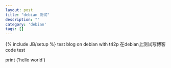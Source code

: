 ```yaml
---
layout: post
title: "debian 测试"
description: ""
category: 'debian'
tags: []
---
```

{% include JB/setup %}
test blog on debian with t42p
在debian上测试写博客
code test

print ('hello world')
